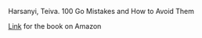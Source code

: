 Harsanyi, Teiva. 100 Go Mistakes and How to Avoid Them

[Link](https://a.co/d/3BWhvDP) for the book on Amazon
